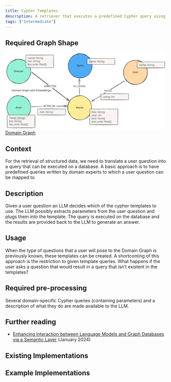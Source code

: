 ```yaml
---
title: Cypher Templates
description: A retriever that executes a predefined Cypher query using parameters given in the user question.
tags: ["Intermediate"]
---
```


## Required Graph Shape

![Domain Graph](../../../../assets/images/domain-graph.svg)
[Domain Graph](/reference/knowledge-graph/domain-graph/)

## Context

For the retrieval of structured data, we need to translate a user question into a query that can be executed on a database. 
A basic approach is to have predefined queries written by domain experts to which a user question can be mapped to.

## Description

Given a user question an LLM decides which of the cypher templates to use. 
The LLM possibly extracts parameters from the user question and plugs them into the template. The query is executed on the database and the results are provided back to the LLM to generate an answer.

## Usage

When the type of questions that a user will pose to the Domain Graph is previously known, these templates can be created. 
A shortcoming of this approach is the restriction to given template queries. 
What happens if the user asks a question that would result in a query that isn’t existent in the templates?

## Required pre-processing 

Several domain-specific Cypher queries (containing parameters) and a description of what they do are made available to the LLM.

## Further reading

- [Enhancing Interaction between Language Models and Graph Databases via a Semantic Layer](https://towardsdatascience.com/enhancing-interaction-between-language-models-and-graph-databases-via-a-semantic-layer-0a78ad3eba49) (January 2024)

## Existing Implementations

## Example Implementations
